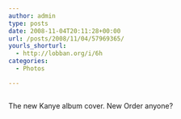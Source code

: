 ```yaml
---
author: admin
type: posts
date: 2008-11-04T20:11:28+00:00
url: /posts/2008/11/04/57969365/
yourls_shorturl:
  - http://lobban.org/i/6h
categories:
  - Photos

---
```

<div class="figure">
  <img src="https://lobban.org/wp-content/uploads/2011/06/n6SoNyvfPfwiu2hlMCOqTVsWo1_500.jpg" alt="" />
</div>

The new Kanye album cover. New Order anyone?